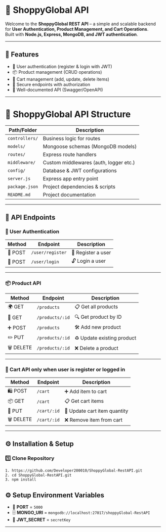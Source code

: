# 🛒 ShoppyGlobal API

Welcome to the **ShoppyGlobal REST API** – a simple and scalable backend for **User Authentication, Product Management, and Cart Operations**.  
Built with **Node.js, Express, MongoDB, and JWT authentication**.

---

## 🚀 Features
- 👤 User authentication (register & login with JWT)
- 📦 Product management (CRUD operations)
- 🛒 Cart management (add, update, delete items)
- 🔐 Secure endpoints with authorization
- 📝 Well-documented API (Swagger/OpenAPI)

---

# 📂 ShoppyGlobal API Structure

| Path/Folder        | Description                           |
|---------------------|---------------------------------------|
| `controllers/`      | Business logic for routes             |
| `models/`           | Mongoose schemas (MongoDB models)     |
| `routes/`           | Express route handlers                |
| `middleware/`       | Custom middlewares (auth, logger etc.)|
| `config/`           | Database & JWT configurations         |
| `server.js`            | Express app entry point               |
| `package.json`      | Project dependencies & scripts        |
| `README.md`         | Project documentation                 |

---
## 📖 API Endpoints

### 👤 User Authentication
| Method | Endpoint         | Description         |
|--------|------------------|---------------------|
| 🔑 POST | `/user/register` | 📝 Register a user  |
| 🔐 POST | `/user/login`    | 🔓 Login a user     |

---

### 📦 Product API
| Method   | Endpoint          | Description              |
|----------|-------------------|--------------------------|
| 🌍 GET   | `/products`       | 📋 Get all products      |
| 🔎 GET   | `/products/:id`   | 🔍 Get product by ID     |
| ➕ POST  | `/products`       | 🛠️ Add new product       |
| ✏️ PUT   | `/products/:id`   | ♻️ Update existing product |
| 🗑️ DELETE | `/products/:id`   | ❌ Delete a product       |

---

### 🛒 Cart API only when user is register or logged in
| Method   | Endpoint      | Description                  |
|----------|---------------|------------------------------|
| 🛍️ POST  | `/cart`       | ➕ Add item to cart           |
| 📦 GET   | `/cart`       | 📋 Get cart items             |
| 🔄 PUT   | `/cart/:id`   | 🔢 Update cart item quantity |
| 🗑️ DELETE | `/cart/:id`   | ❌ Remove item from cart      |


---

## ⚙️ Installation & Setup

### 1️⃣ Clone Repository
```bash
1. https://github.com/Developer200010/ShoppyGlobal-RestAPI.git
2. cd ShoppyGlobal-RestAPI.git
3. npm install
```
## ⚙️ Setup Environment Variables

- 🔌 **PORT** = `5000`  
- 🗄️ **MONGO_URI** = `mongodb://localhost:27017/shoppyGlobal-RestAPI`  
- 🔑 **JWT_SECRET** = `secretKey`

 ----
